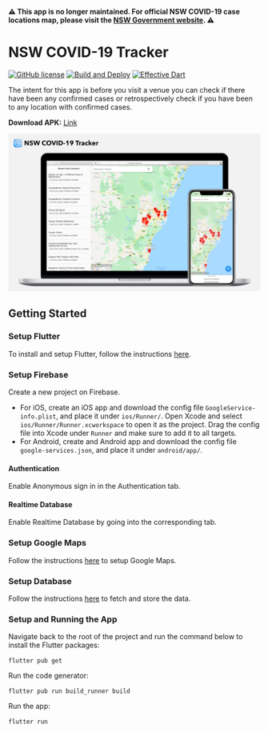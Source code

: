 **⚠️ This app is no longer maintained. For official NSW COVID-19 case locations map, please visit the [NSW Government website](https://www.nsw.gov.au/covid-19/nsw-covid-19-case-locations-map). ⚠️**

# NSW COVID-19 Tracker

[![GitHub license](https://img.shields.io/github/license/nsw-covid19-tracker/app)](https://github.com/nsw-covid19-tracker/app/blob/master/LICENSE)
[![Build and Deploy](https://github.com/nsw-covid19-tracker/app/workflows/Build%20and%20Deploy/badge.svg)](https://github.com/nsw-covid19-tracker/app/actions?query=workflow%3A%22Build+and+Deploy%22)
[![Effective Dart](https://img.shields.io/badge/style-Effective%20Dart-40c4ff.svg)](https://github.com/google/pedantic)

The intent for this app is before you visit a venue you can check if there have been any confirmed cases or retrospectively check if you have been to any location with confirmed cases.

**Download APK:** [Link](https://appdistribution.firebase.dev/i/57b34e104803998d)

![Screenshots](images/screenshots.png)

## Getting Started

### Setup Flutter

To install and setup Flutter, follow the instructions [here](https://flutter.dev/docs/get-started/install).

### Setup Firebase

Create a new project on Firebase.

- For iOS, create an iOS app and download the config file `GoogleService-info.plist`, and place it under `ios/Runner/`. Open Xcode and select `ios/Runner/Runner.xcworkspace` to open it as the project. Drag the config file into Xcode under `Runner` and make sure to add it to all targets.
- For Android, create and Android app and download the config file `google-services.json`, and place it under `android/app/`.

#### Authentication

Enable Anonymous sign in in the Authentication tab.

#### Realtime Database

Enable Realtime Database by going into the corresponding tab.

### Setup Google Maps

Follow the instructions [here](https://pub.dev/packages/google_maps_flutter#getting-started) to setup Google Maps.

### Setup Database

Follow the instructions [here](https://github.com/nsw-covid19-tracker/functions) to fetch and store the data.

### Setup and Running the App

Navigate back to the root of the project and run the command below to install the Flutter packages:

    flutter pub get

Run the code generator:

    flutter pub run build_runner build

Run the app:

    flutter run
